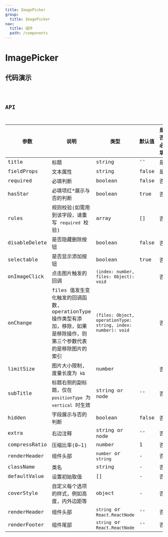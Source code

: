 ```yaml
---
title: ImagePicker
group:
  title: ImagePicker
nav:
  title: 组件
  path: /components
---
```


# ImagePicker

## 代码演示

<code src="./demo/index.tsx" />

## API

| 参数          | 说明                                                                                                                   | 类型                                                          | 默认值 | 是否必填 |
| ------------- | ---------------------------------------------------------------------------------------------------------------------- | ------------------------------------------------------------- | ------ | -------- |
| title         | 标题                                                                                                                   | string                                                        | ''     | 是       |
| fieldProps    | 文本属性                                                                                                               | string                                                        | false  | 是       |
| required      | 必填判断                                                                                                               | boolean                                                       | false  | 否       |
| hasStar       | 必填项红\*展示与否的判断                                                                                               | boolean                                                       | true   | 否       |
| rules         | 规则校验(如需用到该字段，请重写 `required` 校验)                                                                       | array                                                         | []     | 否       |
| disableDelete | 是否隐藏删除按钮                                                                                                       | boolean                                                       | false  | 否       |
| selectable    | 是否显示添加按钮                                                                                                       | boolean                                                       | true   | 否       |
| onImageClick  | 点击图片触发的回调                                                                                                     | `(index: number, files: Object): void`                        |        | 否       |
| onChange      | files 值发生变化触发的回调函数, operationType 操作类型有添加，移除，如果是移除操作，则第三个参数代表的是移除图片的索引 | `(files: Object, operationType: string, index: number): void` |        | 否       |
| limitSize     | 图片大小限制, 度量长度为 `kb`                                                                                          | number                                                        |        | 否       |
| subTitle      | 标题右侧的副标题，仅在 `positionType` 为 `vertical` 时生效                                                             | string or node                                                | ''     | 否       |
| hidden        | 字段展示与否的判断                                                                                                     | boolean                                                       | false  | 否       |
| extra         | 右边注释                                                                                                               | string or node                                                | ''     | 否       |
| compressRatio | 压缩比率(0~1)                                                                                                          | number                                                        | 1      | 否       |
| renderHeader  | 组件头部                                                                                                               | `number` or `string`                                          | -      | 否       |
| className     | 类名                                                                                                                   | string                                                        | -      | 否       |
| defaultValue  | 设置初始取值                                                                                                           | []                                                            | -      | 否       |
| coverStyle    | 自定义每个选项的样式，例如高度，内外边距等                                                                             | object                                                        | -      | 否       |
| renderHeader  | 组件头部                                                                                                               | `string` or `React.ReactNode`                                 | ''     | 否       |
| renderFooter  | 组件尾部                                                                                                               | `string` or `React.ReactNode`                                 | ''     | 否       |
